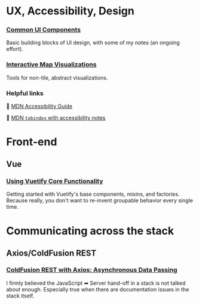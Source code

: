 # UX, Accessibility, Design

### [Common UI Components](https://github.com/JessicaOPRD/docs/wiki/Common-UI-Components)

Basic building blocks of UI design, with some of my notes (an ongoing effort).

### [Interactive Map Visualizations](https://github.com/JessicaOPRD/docs/wiki/Map-Visualizations)

Tools for non-tile, abstract visualizations.

### Helpful links

🔗 [MDN Accessibility Guide](https://developer.mozilla.org/en-US/docs/Learn/Accessibility)

🔗 [MDN `tabindex` with accessibility notes](https://developer.mozilla.org/en-US/docs/Web/HTML/Global_attributes/tabindex)

# Front-end

## Vue

### [Using Vuetify Core Functionality](https://github.com/JessicaOPRD/docs/wiki/Using-Vuetify-Core-Functionality)
Getting started with Vuetify's base components, mixins, and factories. Because really, you don't want to re-invent groupable behavior every single time.

# Communicating across the stack

## Axios/ColdFusion REST

### [ColdFusion REST with Axios: Asynchronous Data Passing](https://github.com/JessicaOPRD/docs/wiki/ColdFusion-REST-with-Axios:-Asynchronous-Data-Passing)
I firmly believed the JavaScript ➡ Server hand-off in a stack is not talked about enough. Especially true when there are documentation issues in the stack itself.

